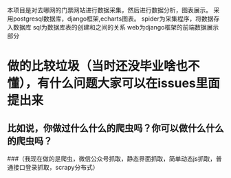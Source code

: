 本项目是对去哪网的门票网站进行数据采集，然后进行数据分析，图表展示。
采用postgresql数据库，django框架,echarts图表。
spider为采集程序，将数据存入数据库
sql为数据库表的创建和之间的关系
web为django框架的前端数据展示部分



# 做的比较垃圾（当时还没毕业啥也不懂），有什么问题大家可以在issues里面提出来
## 比如说，你做过什么什么的爬虫吗？你可以做什么什么的爬虫吗？
###（我现在做的是爬虫，微信公众号抓取，静态界面抓取，简单动态js抓取，普通接口登录抓取，scrapy分布式）
